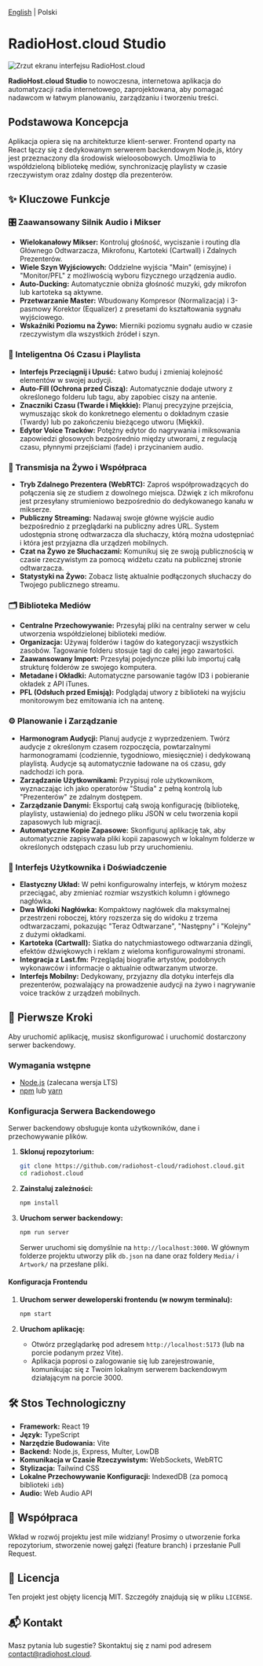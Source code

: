 [English](README.md) | Polski

# RadioHost.cloud Studio

![Zrzut ekranu interfejsu RadioHost.cloud](http://radiohost.cloud/wp-content/uploads/2025/08/CleanShot-2025-08-30-at-19.01.34@2x.png)

**RadioHost.cloud Studio** to nowoczesna, internetowa aplikacja do automatyzacji radia internetowego, zaprojektowana, aby pomagać nadawcom w łatwym planowaniu, zarządzaniu i tworzeniu treści.

## Podstawowa Koncepcja

Aplikacja opiera się na architekturze klient-serwer. Frontend oparty na React łączy się z dedykowanym serwerem backendowym Node.js, który jest przeznaczony dla środowisk wieloosobowych. Umożliwia to współdzieloną bibliotekę mediów, synchronizację playlisty w czasie rzeczywistym oraz zdalny dostęp dla prezenterów.

## ✨ Kluczowe Funkcje

### 🎛️ Zaawansowany Silnik Audio i Mikser
*   **Wielokanałowy Mikser:** Kontroluj głośność, wyciszanie i routing dla Głównego Odtwarzacza, Mikrofonu, Kartoteki (Cartwall) i Zdalnych Prezenterów.
*   **Wiele Szyn Wyjściowych:** Oddzielne wyjścia "Main" (emisyjne) i "Monitor/PFL" z możliwością wyboru fizycznego urządzenia audio.
*   **Auto-Ducking:** Automatycznie obniża głośność muzyki, gdy mikrofon lub kartoteka są aktywne.
*   **Przetwarzanie Master:** Wbudowany Kompresor (Normalizacja) i 3-pasmowy Korektor (Equalizer) z presetami do kształtowania sygnału wyjściowego.
*   **Wskaźniki Poziomu na Żywo:** Mierniki poziomu sygnału audio w czasie rzeczywistym dla wszystkich źródeł i szyn.

### 🎼 Inteligentna Oś Czasu i Playlista
*   **Interfejs Przeciągnij i Upuść:** Łatwo buduj i zmieniaj kolejność elementów w swojej audycji.
*   **Auto-Fill (Ochrona przed Ciszą):** Automatycznie dodaje utwory z określonego folderu lub tagu, aby zapobiec ciszy na antenie.
*   **Znaczniki Czasu (Twarde i Miękkie):** Planuj precyzyjne przejścia, wymuszając skok do konkretnego elementu o dokładnym czasie (Twardy) lub po zakończeniu bieżącego utworu (Miękki).
*   **Edytor Voice Tracków:** Potężny edytor do nagrywania i miksowania zapowiedzi głosowych bezpośrednio między utworami, z regulacją czasu, płynnymi przejściami (fade) i przycinaniem audio.

### 📡 Transmisja na Żywo i Współpraca
*   **Tryb Zdalnego Prezentera (WebRTC):** Zaproś współprowadzących do połączenia się ze studiem z dowolnego miejsca. Dźwięk z ich mikrofonu jest przesyłany strumieniowo bezpośrednio do dedykowanego kanału w mikserze.
*   **Publiczny Streaming:** Nadawaj swoje główne wyjście audio bezpośrednio z przeglądarki na publiczny adres URL. System udostępnia stronę odtwarzacza dla słuchaczy, którą można udostępniać i która jest przyjazna dla urządzeń mobilnych.
*   **Czat na Żywo ze Słuchaczami:** Komunikuj się ze swoją publicznością w czasie rzeczywistym za pomocą widżetu czatu na publicznej stronie odtwarzacza.
*   **Statystyki na Żywo:** Zobacz listę aktualnie podłączonych słuchaczy do Twojego publicznego streamu.

### 🗂️ Biblioteka Mediów
*   **Centralne Przechowywanie:** Przesyłaj pliki na centralny serwer w celu utworzenia współdzielonej biblioteki mediów.
*   **Organizacja:** Używaj folderów i tagów do kategoryzacji wszystkich zasobów. Tagowanie folderu stosuje tagi do całej jego zawartości.
*   **Zaawansowany Import:** Przesyłaj pojedyncze pliki lub importuj całą strukturę folderów ze swojego komputera.
*   **Metadane i Okładki:** Automatyczne parsowanie tagów ID3 i pobieranie okładek z API iTunes.
*   **PFL (Odsłuch przed Emisją):** Podglądaj utwory z biblioteki na wyjściu monitorowym bez emitowania ich na antenę.

### ⚙️ Planowanie i Zarządzanie
*   **Harmonogram Audycji:** Planuj audycje z wyprzedzeniem. Twórz audycje z określonym czasem rozpoczęcia, powtarzalnymi harmonogramami (codziennie, tygodniowo, miesięcznie) i dedykowaną playlistą. Audycje są automatycznie ładowane na oś czasu, gdy nadchodzi ich pora.
*   **Zarządzanie Użytkownikami:** Przypisuj role użytkownikom, wyznaczając ich jako operatorów "Studia" z pełną kontrolą lub "Prezenterów" ze zdalnym dostępem.
*   **Zarządzanie Danymi:** Eksportuj całą swoją konfigurację (bibliotekę, playlisty, ustawienia) do jednego pliku JSON w celu tworzenia kopii zapasowych lub migracji.
*   **Automatyczne Kopie Zapasowe:** Skonfiguruj aplikację tak, aby automatycznie zapisywała pliki kopii zapasowych w lokalnym folderze w określonych odstępach czasu lub przy uruchomieniu.

### 📱 Interfejs Użytkownika i Doświadczenie
*   **Elastyczny Układ:** W pełni konfigurowalny interfejs, w którym możesz przeciągać, aby zmieniać rozmiar wszystkich kolumn i głównego nagłówka.
*   **Dwa Widoki Nagłówka:** Kompaktowy nagłówek dla maksymalnej przestrzeni roboczej, który rozszerza się do widoku z trzema odtwarzaczami, pokazując "Teraz Odtwarzane", "Następny" i "Kolejny" z dużymi okładkami.
*   **Kartoteka (Cartwall):** Siatka do natychmiastowego odtwarzania dżingli, efektów dźwiękowych i reklam z wieloma konfigurowalnymi stronami.
*   **Integracja z Last.fm:** Przeglądaj biografie artystów, podobnych wykonawców i informacje o aktualnie odtwarzanym utworze.
*   **Interfejs Mobilny:** Dedykowany, przyjazny dla dotyku interfejs dla prezenterów, pozwalający na prowadzenie audycji na żywo i nagrywanie voice tracków z urządzeń mobilnych.

## 🚀 Pierwsze Kroki

Aby uruchomić aplikację, musisz skonfigurować i uruchomić dostarczony serwer backendowy.

### Wymagania wstępne

*   [Node.js](https://nodejs.org/) (zalecana wersja LTS)
*   [npm](https://www.npmjs.com/) lub [yarn](https://yarnpkg.com/)

### Konfiguracja Serwera Backendowego

Serwer backendowy obsługuje konta użytkowników, dane i przechowywanie plików.

1.  **Sklonuj repozytorium:**
    ```bash
    git clone https://github.com/radiohost-cloud/radiohost.cloud.git
    cd radiohost.cloud
    ```

2.  **Zainstaluj zależności:**
    ```bash
    npm install
    ```

3.  **Uruchom serwer backendowy:**
    ```bash
    npm run server
    ```
    Serwer uruchomi się domyślnie na `http://localhost:3000`. W głównym folderze projektu utworzy plik `db.json` na dane oraz foldery `Media/` i `Artwork/` na przesłane pliki.

#### Konfiguracja Frontendu

1.  **Uruchom serwer deweloperski frontendu (w nowym terminalu):**
    ```bash
    npm start
    ```

2.  **Uruchom aplikację:**
    *   Otwórz przeglądarkę pod adresem `http://localhost:5173` (lub na porcie podanym przez Vite).
    *   Aplikacja poprosi o zalogowanie się lub zarejestrowanie, komunikując się z Twoim lokalnym serwerem backendowym działającym na porcie 3000.

## 🛠️ Stos Technologiczny

*   **Framework:** React 19
*   **Język:** TypeScript
*   **Narzędzie Budowania:** Vite
*   **Backend:** Node.js, Express, Multer, LowDB
*   **Komunikacja w Czasie Rzeczywistym:** WebSockets, WebRTC
*   **Stylizacja:** Tailwind CSS
*   **Lokalne Przechowywanie Konfiguracji:** IndexedDB (za pomocą biblioteki `idb`)
*   **Audio:** Web Audio API

## 🤝 Współpraca

Wkład w rozwój projektu jest mile widziany! Prosimy o utworzenie forka repozytorium, stworzenie nowej gałęzi (feature branch) i przesłanie Pull Request.

## 📄 Licencja

Ten projekt jest objęty licencją MIT. Szczegóły znajdują się w pliku `LICENSE`.

## 📬 Kontakt

Masz pytania lub sugestie? Skontaktuj się z nami pod adresem [contact@radiohost.cloud](mailto:contact@radiohost.cloud).